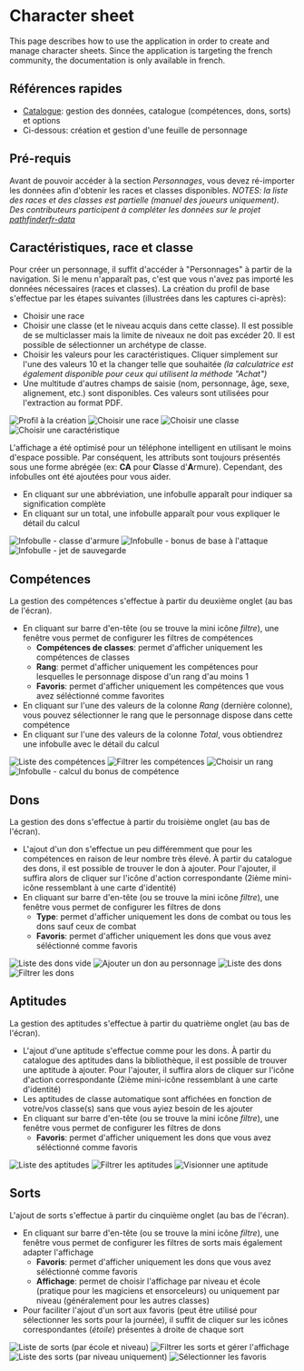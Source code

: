 # Character sheet

This page describes how to use the application in order to create and manage character sheets. Since the application is targeting the french community,
the documentation is only available in french.

## Références rapides

* [Catalogue](README.md): gestion des données, catalogue (compétences, dons, sorts) et options
* Ci-dessous: création et gestion d'une feuille de personnage

## Pré-requis

Avant de pouvoir accéder à la section _Personnages_, vous devez ré-importer les données afin d'obtenir les races et classes disponibles.
_NOTES: la liste des races et des classes est partielle (manuel des joueurs uniquement). Des contributeurs participent à compléter les données sur le projet [pathfinderfr-data](https://github.com/SvenWerlen/pathfinderfr-data/tree/master/data)_

## Caractéristiques, race et classe

Pour créer un personnage, il suffit d'accéder à "Personnages" à partir de la navigation. Si le menu n'apparaît pas, c'est que vous n'avez pas importé les données nécessaires (races et classes).
La création du profil de base s'effectue par les étapes suivantes (illustrées dans les captures ci-après):
* Choisir une race
* Choisir une classe (et le niveau acquis dans cette classe). Il est possible de se multiclasser mais la limite de niveaux ne doit pas excéder 20. Il est possible de sélectionner un archétype de classe. 
* Choisir les valeurs pour les caractéristiques. Cliquer simplement sur l'une des valeurs 10 et la changer telle que souhaitée _(la calculatrice est également disponible pour ceux qui utilisent la méthode "Achat")_
* Une multitude d'autres champs de saisie (nom, personnage, âge, sexe, alignement, etc.) sont disponibles. Ces valeurs sont utilisées pour l'extraction au format PDF.  

![Profil à la création](../images/characters/01-character-profile_small.jpg)
![Choisir une race](../images/characters/02-character-profile-chooserace_small.jpg)
![Choisir une classe](../images/characters/03-character-profile-chooseclass_small.jpg)
![Choisir une caractéristique](../images/characters/04-character-profile-chooseability_small.jpg)

L'affichage a été optimisé pour un téléphone intelligent en utilisant le moins d'espace possible. Par conséquent, les attributs sont toujours présentés sous une forme abrégée (ex: **CA** pour **C**lasse d'**A**rmure). Cependant, des infobulles ont été ajoutées pour vous aider.
* En cliquant sur une abbréviation, une infobulle apparaît pour indiquer sa signification complète
* En cliquant sur un total, une infobulle apparaît pour vous expliquer le détail du calcul

![Infobulle - classe d'armure](../images/characters/05-character-profile-tooltip-armorclass_small.jpg)
![Infobulle - bonus de base à l'attaque](../images/characters/05-character-profile-tooltip-bab_small.jpg)
![Infobulle - jet de sauvegarde](../images/characters/05-character-profile-tooltip-saving_small.jpg)

## Compétences

La gestion des compétences s'effectue à partir du deuxième onglet (au bas de l'écran).
* En cliquant sur barre d'en-tête (ou se trouve la mini icône _filtre_), une fenêtre vous permet de configurer les filtres de compétences 
  * **Compétences de classes**: permet d'afficher uniquement les compétences de classes
  * **Rang**: permet d'afficher uniquement les compétences pour lesquelles le personnage dispose d'un rang d'au moins 1
  * **Favoris**: permet d'afficher uniquement les compétences que vous avez séléctionné comme favorites
* En cliquant sur l'une des valeurs de la colonne _Rang_ (dernière colonne), vous pouvez sélectionner le rang que le personnage dispose dans cette compétence
* En cliquant sur l'une des valeurs de la colonne _Total_, vous obtiendrez une infobulle avec le détail du calcul
   
![Liste des compétences](../images/characters/06-character-skills_small.jpg)
![Filtrer les compétences](../images/characters/07-character-skills-filters_small.jpg)
![Choisir un rang](../images/characters/08-character-skills-rank_small.jpg)
![Infobulle - calcul du bonus de compétence](../images/characters/09-character-skills-tooltip_small.jpg)

## Dons

La gestion des dons s'effectue à partir du troisième onglet (au bas de l'écran).
* L'ajout d'un don s'effectue un peu différemment que pour les compétences en raison de leur nombre très élevé. À partir du catalogue des dons, il est possible de trouver le don à ajouter. Pour l'ajouter, il suffira alors de cliquer sur l'icône d'action correspondante (2ième mini-icône ressemblant à une carte d'identité)
* En cliquant sur barre d'en-tête (ou se trouve la mini icône _filtre_), une fenêtre vous permet de configurer les filtres de dons 
  * **Type**: permet d'afficher uniquement les dons de combat ou tous les dons sauf ceux de combat
  * **Favoris**: permet d'afficher uniquement les dons que vous avez séléctionné comme favoris

![Liste des dons vide](../images/characters/10-character-feats_small.jpg)
![Ajouter un don au personnage](../images/characters/11-character-feats-add_small.jpg)
![Liste des dons](../images/characters/12-character-feats-list_small.jpg)
![Filtrer les dons](../images/characters/13-character-feats-filters_small.jpg)

## Aptitudes

La gestion des aptitudes s'effectue à partir du quatrième onglet (au bas de l'écran).
* L'ajout d'une aptitude s'effectue comme pour les dons. À partir du catalogue des aptitudes dans la bibliothèque, il est possible de trouver une aptitude à ajouter. Pour l'ajouter, il suffira alors de cliquer sur l'icône d'action correspondante (2ième mini-icône ressemblant à une carte d'identité)
* Les aptitudes de classe automatique sont affichées en fonction de votre/vos classe(s) sans que vous ayiez besoin de les ajouter 
* En cliquant sur barre d'en-tête (ou se trouve la mini icône _filtre_), une fenêtre vous permet de configurer les filtres de dons 
  * **Favoris**: permet d'afficher uniquement les dons que vous avez séléctionné comme favoris

![Liste des aptitudes](../images/characters/18-character-classfeatures-list_small.jpg)
![Filtrer les aptitudes](../images/characters/19-character-classfeatures-filters_small.jpg)
![Visionner une aptitude](../images/characters/20-character-classfeature_small.jpg)

## Sorts

L'ajout de sorts s'effectue à partir du cinquième onglet (au bas de l'écran).
* En cliquant sur barre d'en-tête (ou se trouve la mini icône _filtre_), une fenêtre vous permet de configurer les filtres de sorts mais également adapter l'affichage
  * **Favoris**: permet d'afficher uniquement les dons que vous avez séléctionné comme favoris
  * **Affichage**: permet de choisir l'affichage par niveau et école (pratique pour les magiciens et ensorceleurs) ou uniquement par niveau (généralement pour les autres classes)
* Pour faciliter l'ajout d'un sort aux favoris (peut être utilisé pour sélectionner les sorts pour la journée), il suffit de cliquer sur les icônes correspondantes (_étoile_) présentes à droite de chaque sort

![Liste de sorts (par école et niveau)](../images/characters/14-character-spells_small.jpg)
![Filtrer les sorts et gérer l'affichage](../images/characters/15-character-spells-filters_small.jpg)
![Liste des sorts (par niveau uniquement)](../images/characters/16-character-spells-flat_small.jpg)
![Sélectionner les favoris](../images/characters/17-character-spells-favorites_small.jpg)

